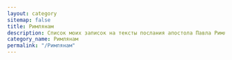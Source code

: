 ```yaml
---
layout: category
sitemap: false
title: Римлянам
description: Список моих записок на тексты послания апостола Павла Римлянам
category_name: Римлянам
permalink: "/Римлянам"
---
```

